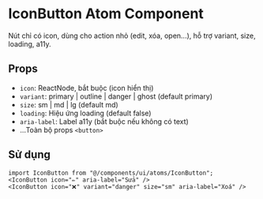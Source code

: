 # IconButton Atom Component

Nút chỉ có icon, dùng cho action nhỏ (edit, xóa, open...), hỗ trợ variant, size, loading, a11y.

## Props

- `icon`: ReactNode, bắt buộc (icon hiển thị)
- `variant`: primary | outline | danger | ghost (default primary)
- `size`: sm | md | lg (default md)
- `loading`: Hiệu ứng loading (default false)
- `aria-label`: Label a11y (bắt buộc nếu không có text)
- ...Toàn bộ props `<button>`

## Sử dụng

```tsx
import IconButton from "@/components/ui/atoms/IconButton";
<IconButton icon="✏️" aria-label="Sửa" />
<IconButton icon="❌" variant="danger" size="sm" aria-label="Xoá" />
